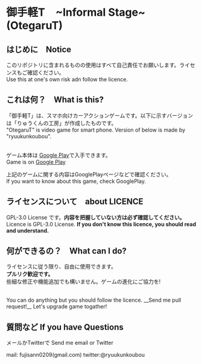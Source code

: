 # 御手軽T　\~Informal Stage\~ (OtegaruT)

## はじめに　Notice
このリポジトリに含まれるものの使用はすべて自己責任でお願いします。ライセンスもご確認ください。<br>
Use this at one's own risk adn follow the licence.

## これは何？　What is this?
「御手軽T」は、スマホ向けカーアクションゲームです。以下に示すバージョンは「りゅうくんの工房」が作成したものです。<br>
"OtegaruT" is video game for smart phone. Version of below is made by "ryuukunkoubou".<br>
<br>

ゲーム本体は [Google Play](https://play.google.com/store/apps/details?id=com.ryuukunkoubou.touge)で入手できます。<br>
Game is on [Google Play](https://play.google.com/store/apps/details?id=com.ryuukunkoubou.touge)<br>

上記のゲームに関する内容はGooglePlayページなどで確認ください。<br>
If you want to know about this game, check GooglePlay.

## ライセンスについて　about LICENCE
GPL-3.0 License です。__内容を把握していない方は必ず確認してください。__<br>
Licence is GPL-3.0 License. __If you don't know this licence, you should read and understand.__

## 何ができるの？　What can I do?
ライセンスに従う限り、自由に使用できます。<br>
__プルリク歓迎です。__<br>
些細な修正や機能追加でも構いません。ゲームの進化にご協力を!<br>

<br>
You can do anything but you should follow the licence.
__Send me pull request!__
Let's upgrade game togather!

## 質問など If you have Questions
メールかTwitterで
Send me email or Twitter

mail: fujisann0209(gmail.com)
twitter:@ryuukunkoubou
